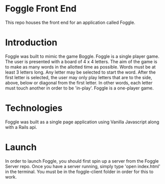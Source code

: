 #  Foggle Front End
This repo houses the front end for an application called Foggle. 

# Introduction
Foggle was built to mimic the game Boggle. Foggle is a single player game. The user is presented with a 
board of 4 x 4 letters. The aim of the game is to make as many words in the allotted time as possible. 
Words must be at least 3 letters long. Any letter may be selected to start the word. After the first letter
is selected, the user may only play letters that are to the side, above, below or diagonal from the first letter. In other words, each letter must touch another in order to be 'in-play'. Foggle is a one-player game.

# Technologies 
Foggle was built as a single page application using Vanilla Javascript along with a Rails api.

# Launch
In order to launch Foggle, you should first spin up a server from the Foggle Server repo. Once you have a server running, simply type 'open index.html' in the terminal. You must be in the foggle-client folder in order for this to work. 


